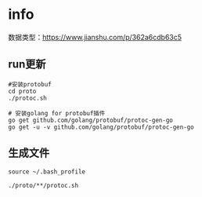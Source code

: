 # info

数据类型：https://www.jianshu.com/p/362a6cdb63c5

## run更新

```shell 
#安装protobuf
cd proto
./protoc.sh

# 安装golang for protobuf插件
go get github.com/golang/protobuf/protoc-gen-go
go get -u -v github.com/golang/protobuf/protoc-gen-go
```


## 生成文件

```shell
source ~/.bash_profile

./proto/**/protoc.sh
```